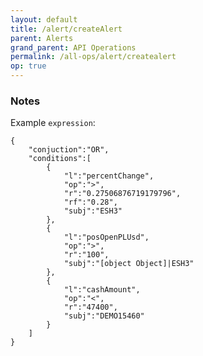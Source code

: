 ```yaml
---
layout: default
title: /alert/createAlert
parent: Alerts
grand_parent: API Operations
permalink: /all-ops/alert/createalert
op: true
---
```


<script>
    window.addEventListener('load', () => {
        const TDV = Symbol.for('tdv-docs');
        window[TDV].defineTryit({
            name: 'createAlert',
            endpoint: '/alert/createAlert',
            method: 'POST',
            params: {
                expression: "{\"conjuction\":\"AND\",\"conditions\":[{\"l\":\"lastPrice\",\"op\":\"<=\",\"r\":\"4008\",\"rf\":\"4008.00\",\"subj\":\"ESH3\"}]}",
                message: "Alert triggered!"

            }
        });
        window[TDV].buildCallouts(window[TDV].buildCallouts.defaultAuthWarning);
    });
</script>

### Notes
Example `expression`:
```
{
    "conjuction":"OR",
    "conditions":[
        {
            "l":"percentChange",
            "op":">",
            "r":"0.27506876719179796",
            "rf":"0.28",
            "subj":"ESH3"
        },
        {
            "l":"posOpenPLUsd",
            "op":">",
            "r":"100",
            "subj":"[object Object]|ESH3"
        },
        {
            "l":"cashAmount",
            "op":"<",
            "r":"47400",
            "subj":"DEMO15460"
        }
    ]
}
```
